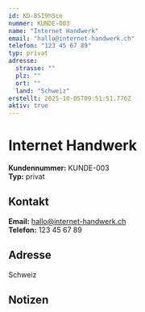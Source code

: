 ```yaml
---
id: KD-8SI9hSce
nummer: KUNDE-003
name: "Internet Handwerk"
email: "hallo@internet-handwerk.ch"
telefon: "123 45 67 89"
typ: privat
adresse:
  strasse: ""
  plz: ""
  ort: ""
  land: "Schweiz"
erstellt: 2025-10-05T09:51:51.776Z
aktiv: true
---
```


# Internet Handwerk

**Kundennummer:** KUNDE-003  
**Typ:** privat

## Kontakt

**Email:** hallo@internet-handwerk.ch  
**Telefon:** 123 45 67 89

## Adresse

  
   
Schweiz

## Notizen


